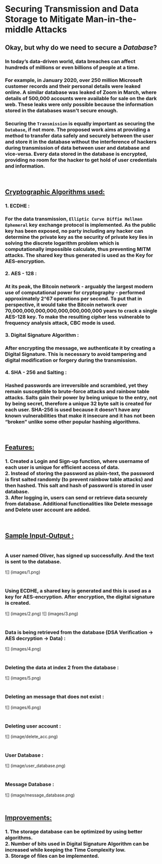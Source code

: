 # Securing Transmission and Data Storage to Mitigate Man-in-the-middle Attacks

## Okay, but why do we need to secure a *Database*?

### In today’s data-driven world, data breaches can affect hundreds of millions or even billions of people at a time. 
### For example, in January 2020, over 250 million Microsoft customer records and their personal details were leaked online. A similar database was leaked of Zoom in March, where details of 500,000 accounts were available for sale on the dark web. These leaks were only possible because the information stored in the databases wasn't secure enough.

### Securing the `Transmission` is equally important as securing the `Database`, if not more. The proposed work aims at providing a method to transfer data safely and securely between the user and store it in the database without the interference of hackers during transmission of data between user and database and vice-versa. Every data stored in the database is encrypted, providing no room for the hacker to get hold of user credentials and information. 

<br>

##  <ins>**Cryptographic Algorithms used:** <br>
### 1. **ECDHE** :<br> 
###   For the data transmission, `Elliptic Curve Diffie Hellman Ephemeral` key exchange protocol is implemented. As the public key has been exposed, no party including any hacker can determine the private key as the security of private key lies in solving the discrete logarithm problem which is computationally impossible calculate, thus preventing MITM attacks. The shared key thus generated is used as the Key for AES-encryption.<br><br>2. **AES - 128** : 
###   At its peak, the Bitcoin network - arguably the largest modern use of computational power for cryptography - performed approximately 2^67 operations per second. To put that in perspective, it would take the Bitcoin network over 70,000,000,000,000,000,000,000,000 years to crack a single AES-128 key. To make the resulting cipher less vulnerable to frequency analysis attack, CBC mode is used. <br><br>3. **Digital Signature Algorithm** : 
###   After encrypting the message, we authenticate it by creating a Digital Signature. This is necessary to avoid tampering and digital modification or forgery during the transmission.<br><br>4. **SHA - 256 and Salting** : 
###   Hashed passwords are irreversible and scrambled, yet they remain susceptible to brute-force attacks and rainbow table attacks. Salts gain their power by being unique to the entry, not by being secret, therefore a unique 32 byte salt is created for each user. SHA-256 is used because it doesn’t have any known vulnerabilities that make it insecure and it has not been “broken” unlike some other popular hashing algorithms.

<br>

##  <ins>**Features:**
### 1. Created a Login and Sign-up function, where username of each user is unique for efficient access of data.<br>2. Instead of storing the password as plain-text, the password is first salted randomly (to prevent rainbow table attacks) and then hashed. This salt and hash of password is stored in user database.<br>3. After logging in, users can send or retrieve data securely from database. Additional functionalities like Delete message and Delete user account are added. 
<br>

## <ins>**Sample Input-Output :**

### <br>A user named Oliver, has signed up successfully. And the text is sent to the database.<br>
![] (images/1.png)

### <br>Using ECDHE, a shared key is generated and this is used as a key for AES-encryption. After encryption, the digital signature is created.<br>
![] (images/2.png)
![] (images/3.png)

### <br>Data is being retrieved from the database (DSA Verification -> AES decryption -> Data) : <br>
![] (images/4.png)

### <br>Deleting the data at index 2 from the database : <br>
![] (images/5.png)

### <br>Deleting an message that does not exist : <br>
![] (images/6.png)

### <br>Deleting user account : <br>
![] (image/delete_acc.png)

### <br>User Database :<br> 
![] (image/user_database.png)

### <br>Message Database :<br> 
![] (image/message_database.png)


## <br><ins>**Improvements:**
### 1. The storage database can be optimized by using better algorithms.<br>2. Number of bits used in Digital Signature Algorithm can be increased while keeping the Time Complexity low.<br>3. Storage of files can be implemented.<br><br>


